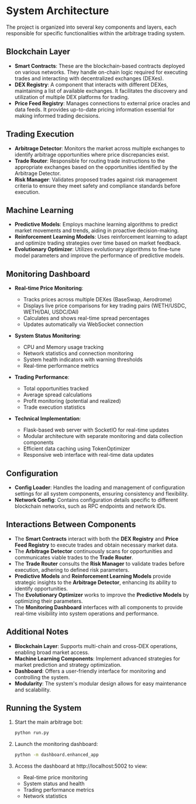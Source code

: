 # System Architecture

The project is organized into several key components and layers, each responsible for specific functionalities within the arbitrage trading system.

## Blockchain Layer

- **Smart Contracts**: These are the blockchain-based contracts deployed on various networks. They handle on-chain logic required for executing trades and interacting with decentralized exchanges (DEXes).
- **DEX Registry**: A component that interacts with different DEXes, maintaining a list of available exchanges. It facilitates the discovery and utilization of multiple DEX platforms for trading.
- **Price Feed Registry**: Manages connections to external price oracles and data feeds. It provides up-to-date pricing information essential for making informed trading decisions.

## Trading Execution

- **Arbitrage Detector**: Monitors the market across multiple exchanges to identify arbitrage opportunities where price discrepancies exist.
- **Trade Router**: Responsible for routing trade instructions to the appropriate exchanges based on the opportunities identified by the Arbitrage Detector.
- **Risk Manager**: Validates proposed trades against risk management criteria to ensure they meet safety and compliance standards before execution.

## Machine Learning

- **Predictive Models**: Employs machine learning algorithms to predict market movements and trends, aiding in proactive decision-making.
- **Reinforcement Learning Models**: Uses reinforcement learning to adapt and optimize trading strategies over time based on market feedback.
- **Evolutionary Optimizer**: Utilizes evolutionary algorithms to fine-tune model parameters and improve the performance of predictive models.

## Monitoring Dashboard

- **Real-time Price Monitoring**: 
  - Tracks prices across multiple DEXes (BaseSwap, Aerodrome)
  - Displays live price comparisons for key trading pairs (WETH/USDC, WETH/DAI, USDC/DAI)
  - Calculates and shows real-time spread percentages
  - Updates automatically via WebSocket connection

- **System Status Monitoring**:
  - CPU and Memory usage tracking
  - Network statistics and connection monitoring
  - System health indicators with warning thresholds
  - Real-time performance metrics

- **Trading Performance**:
  - Total opportunities tracked
  - Average spread calculations
  - Profit monitoring (potential and realized)
  - Trade execution statistics

- **Technical Implementation**:
  - Flask-based web server with SocketIO for real-time updates
  - Modular architecture with separate monitoring and data collection components
  - Efficient data caching using TokenOptimizer
  - Responsive web interface with real-time data updates

## Configuration

- **Config Loader**: Handles the loading and management of configuration settings for all system components, ensuring consistency and flexibility.
- **Network Config**: Contains configuration details specific to different blockchain networks, such as RPC endpoints and network IDs.

## Interactions Between Components

- The **Smart Contracts** interact with both the **DEX Registry** and **Price Feed Registry** to execute trades and obtain necessary market data.
- The **Arbitrage Detector** continuously scans for opportunities and communicates viable trades to the **Trade Router**.
- The **Trade Router** consults the **Risk Manager** to validate trades before execution, adhering to defined risk parameters.
- **Predictive Models** and **Reinforcement Learning Models** provide strategic insights to the **Arbitrage Detector**, enhancing its ability to identify opportunities.
- The **Evolutionary Optimizer** works to improve the **Predictive Models** by optimizing their parameters.
- The **Monitoring Dashboard** interfaces with all components to provide real-time visibility into system operations and performance.

## Additional Notes

- **Blockchain Layer**: Supports multi-chain and cross-DEX operations, enabling broad market access.
- **Machine Learning Components**: Implement advanced strategies for market prediction and strategy optimization.
- **Dashboard**: Offers a user-friendly interface for monitoring and controlling the system.
- **Modularity**: The system's modular design allows for easy maintenance and scalability.

## Running the System

1. Start the main arbitrage bot:
   ```bash
   python run.py
   ```

2. Launch the monitoring dashboard:
   ```bash
   python -m dashboard.enhanced_app
   ```

3. Access the dashboard at http://localhost:5002 to view:
   - Real-time price monitoring
   - System status and health
   - Trading performance metrics
   - Network statistics

